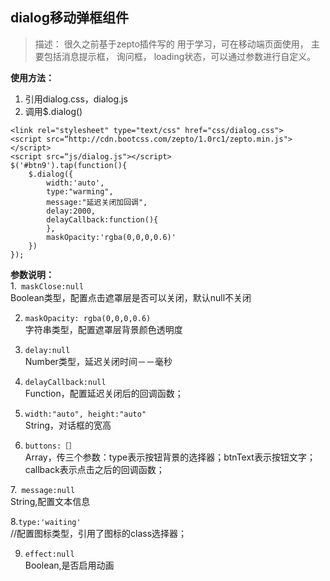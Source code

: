 ## dialog移动弹框组件

> 描述：
> 很久之前基于zepto插件写的 用于学习，可在移动端页面使用， 主要包括消息提示框， 询问框， loading状态，可以通过参数进行自定义。


**使用方法：**
1. 引用dialog.css，dialog.js
2. 调用$.dialog()
```
<link rel="stylesheet" type="text/css" href="css/dialog.css">
<script src=“http://cdn.bootcss.com/zepto/1.0rc1/zepto.min.js"></script>
<script src=“js/dialog.js"></script>
$('#btn9').tap(function(){
	$.dialog({
		width:'auto',
		type:"warming",
		message:"延迟关闭加回调",
		delay:2000,
		delayCallback:function(){
		},
		maskOpacity:'rgba(0,0,0,0.6)'
	})
});	
```
	
**参数说明：**  
1.``` maskClose:null```  
Boolean类型，配置点击遮罩层是否可以关闭，默认null不关闭

2. ```maskOpacity: rgba(0,0,0,0.6)```  
字符串类型，配置遮罩层背景颜色透明度
3. ```delay:null```  
Number类型，延迟关闭时间－－毫秒

4. ```delayCallback:null```  
Function，配置延迟关闭后的回调函数；

5. ```width:"auto", height:"auto"```  
String，对话框的宽高

6. ```buttons:［］```  
Array，传三个参数：type表示按钮背景的选择器；btnText表示按钮文字；callback表示点击之后的回调函数；	

7.``` message:null```  
String,配置文本信息

8.```type:'waiting'```  
//配置图标类型，引用了图标的class选择器；

9. ```effect:null```  
Boolean,是否启用动画
